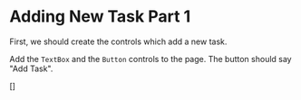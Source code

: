 ﻿Adding New Task Part 1
======================
First, we should create the controls which add a new task.

Add the `TextBox` and the `Button` controls to the page. The button should say "Add Task".

[<DothtmlExercise Initial="samples/ToDoListView_Stage1.dothtml"
                  Final="samples/ToDoListView_Stage2.dothtml"
                  DisplayName="ToDoListView.dothtml"
                  ValidatorId="Lesson2Step2Validator" />]